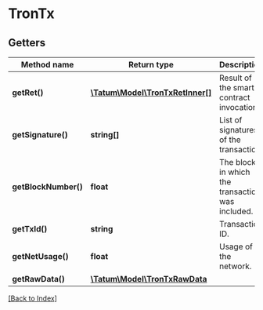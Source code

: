 # TronTx

## Getters

Method name | Return type | Description | Notes
------------ | ------------- | ------------- | -------------
**getRet()** | [**\Tatum\Model\TronTxRetInner[]**](TronTxRetInner.md) | Result of the smart contract invocation. |
**getSignature()** | **string[]** | List of signatures of the transaction. |
**getBlockNumber()** | **float** | The block in which the transaction was included. |
**getTxId()** | **string** | Transaction ID. |
**getNetUsage()** | **float** | Usage of the network. | [optional]
**getRawData()** | [**\Tatum\Model\TronTxRawData**](TronTxRawData.md) |  |

[[Back to Index]](../index.md)
